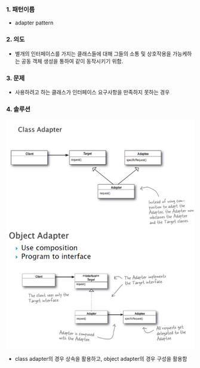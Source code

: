 ### 1. 패턴이름
- adapter pattern

### 2. 의도
- 별개의 인터페이스를 가지는 클래스들에 대해 그들의 소통 및 상호작용을 가능케하는 공동 객체 생성을 통하여 같이 동작시키기 위함. 

### 3. 문제
- 사용하려고 하는 클래스가 인터페이스 요구사항을 만족하지 못하는 경우

### 4. 솔루션
![general_class.png](general_class.png)
![general_object.png](general_object.png)
- class adapter의 경우 상속을 활용하고, object adapter의 경우 구성을 활용함
